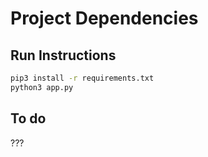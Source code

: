 # Project Dependencies

## Run Instructions

```sh
pip3 install -r requirements.txt
python3 app.py
```
## To do
???
